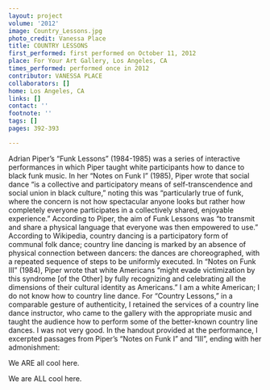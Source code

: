 ```yaml
---
layout: project
volume: '2012'
image: Country_Lessons.jpg
photo_credit: Vanessa Place
title: COUNTRY LESSONS
first_performed: first performed on October 11, 2012
place: For Your Art Gallery, Los Angeles, CA
times_performed: performed once in 2012
contributor: VANESSA PLACE
collaborators: []
home: Los Angeles, CA
links: []
contact: ''
footnote: ''
tags: []
pages: 392-393

---
```


Adrian Piper’s “Funk Lessons” (1984-1985) was a series of interactive performances in which Piper taught white participants how to dance to black funk music. In her “Notes on Funk I” (1985), Piper wrote that social dance “is a collective and participatory means of self-transcendence and social union in black culture,” noting this was “particularly true of funk, where the concern is not how spectacular anyone looks but rather how completely everyone participates in a collectively shared, enjoyable experience.” According to Piper, the aim of Funk Lessons was “to transmit and share a physical language that everyone was then empowered to use.” According to Wikipedia, country dancing is a participatory form of communal folk dance; country line dancing is marked by an absence of physical connection between dancers: the dances are choreographed, with a repeated sequence of steps to be uniformly executed. In “Notes on Funk III” (1984), Piper wrote that white Americans “might evade victimization by this syndrome [of the Other] by fully recognizing and celebrating all the dimensions of their cultural identity as Americans.” I am a white American; I do not know how to country line dance. For “Country Lessons,” in a comparable gesture of authenticity, I retained the services of a country line dance instructor, who came to the gallery with the appropriate music and taught the audience how to perform some of the better-known country line dances. I was not very good. In the handout provided at the performance, I excerpted passages from Piper’s “Notes on Funk I” and “III”, ending with her admonishment:

We ARE all cool here.

We are ALL cool here.
